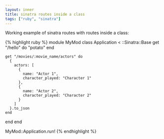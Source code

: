 ```yaml
---
layout: inner
title: sinatra routes inside a class
tags: ["ruby", "sinatra"]
---
```

Working example of sinatra routes with routes inside a class:

{% highlight ruby %}
module MyMod
  class Application < ::Sinatra::Base
    get "/hello" do
      "potato"
    end

    get "/movies/:movie_name/actors" do
      {
        actors: [
          {
            name: "Actor 1",
            character_played: "Character 1"
          },
          {
            name: "Actor 2",
            character_played: "Character 2"
          }
        ]
      }.to_json
    end
  end
end

MyMod::Application.run!
{% endhighlight %}

